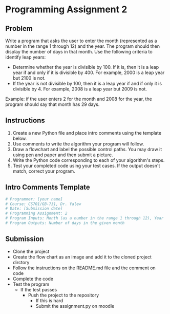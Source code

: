 # Programming Assignment 2

## Problem

Write a program that asks the user to enter the month (represented as a number in the range 1 through 12) and the year. The program should then display the number of days in that month. Use the following criteria to identify leap years:

- Determine whether the year is divisible by 100. If it is, then it is a leap year if and only if it is divisible by 400. For example, 2000 is a leap year but 2100 is not.
- If the year is not divisible by 100, then it is a leap year if and if only it is divisible by 4. For example, 2008 is a leap year but 2009 is not.

Example: if the user enters 2 for the month and 2008 for the year, the program should say that month has 29 days.

## Instructions

1. Create a new Python file and place intro comments using the template below.
2. Use comments to write the algorithm your program will follow.
3. Draw a flowchart and label the possible control paths. You may draw it using pen and paper and then submit a picture.
4. Write the Python code corresponding to each of your algorithm's steps.
5. Test your completed code using your test cases. If the output doesn't match, correct your program.

## Intro Comments Template

```python
# Programmer: [your name]
# Course: CS701/GB-731, Dr. Yalew
# Date: [Submission date]
# Programming Assignment: 2
# Program Inputs: Month (as a number in the range 1 through 12), Year
# Program Outputs: Number of days in the given month
```

## Submission

- Clone the project
- Create the flow chart as an image and add it to the cloned project dirctory
- Follow the instructions on the README.md file and the comment on code
- Complete the code
- Test the program
  - If the test passes
    - Push the project to the repository
      - If this is hard
      - Submit the assignment.py on moodle
